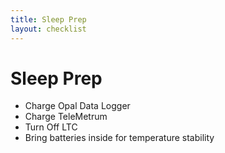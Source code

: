 ```yaml
---
title: Sleep Prep
layout: checklist
---
```



# Sleep Prep

 - Charge Opal Data Logger
 - Charge TeleMetrum
 - Turn Off LTC
 - Bring batteries inside for temperature stability
